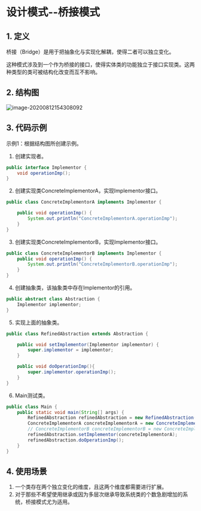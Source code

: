 # 设计模式--桥接模式

## 1. 定义

桥接（Bridge）是用于把抽象化与实现化解耦，使得二者可以独立变化。

这种模式涉及到一个作为桥接的接口，使得实体类的功能独立于接口实现类。这两种类型的类可被结构化改变而互不影响。

## 2. 结构图

![image-20200812154308092](F:\工作\记录\12.设计模式\07.设计模式--桥接模式.assets\image-20200812154308092.png)

## 3. 代码示例

示例1：根据结构图所创建示例。

1. 创建实现者。

```java
public interface Implementor {
    void operationImp();
}
```

2. 创建实现类ConcreteImplementorA，实现Implementor接口。

```java
public class ConcreteImplementorA implements Implementor {

    public void operationImp() {
        System.out.println("ConcreteImplementorA.operationImp");
    }
}
```

3. 创建实现类ConcreteImplementorB，实现Implementor接口。

```java
public class ConcreteImplementorB implements Implementor {
    public void operationImp() {
        System.out.println("ConcreteImplementorB.operationImp");
    }
}
```

4. 创建抽象类，该抽象类中存在Implementor的引用。

```java
public abstract class Abstraction {
    Implementor implementor;
}
```

5. 实现上面的抽象类。

```java
public class RefinedAbstraction extends Abstraction {

    public void setImplementor(Implementor implementor) {
        super.implementor = implementor;
    }

    public void doOperationImp(){
        super.implementor.operationImp();
    }
}
```

6. Main测试类。

```java
public class Main {
    public static void main(String[] args) {
        RefinedAbstraction refinedAbstraction = new RefinedAbstraction();
        ConcreteImplementorA concreteImplementorA = new ConcreteImplementorA();
        // ConcreteImplementorB concreteImplementorB = new ConcreteImplementorB();
        refinedAbstraction.setImplementor(concreteImplementorA);
        refinedAbstraction.doOperationImp();
    }
}
```

## 4. 使用场景

1. 一个类存在两个独立变化的维度，且这两个维度都需要进行扩展。
2. 对于那些不希望使用继承或因为多层次继承导致系统类的个数急剧增加的系统，桥接模式尤为适用。